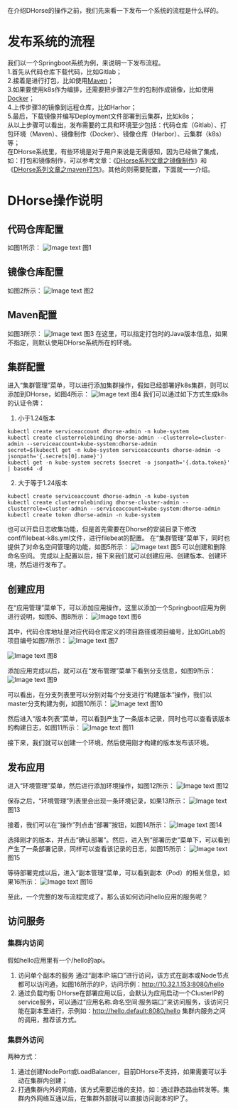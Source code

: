 在介绍DHorse的操作之前，我们先来看一下发布一个系统的流程是什么样的。

# 发布系统的流程

我们以一个Springboot系统为例，来说明一下发布流程。  
1.首先从代码仓库下载代码，比如Gitlab；  
2.接着是进行打包，比如使用[Maven](https://blog.csdn.net/huashetianzu/article/details/127481538)；  
3.如果要使用k8s作为编排，还需要把步骤2产生的包制作成镜像，比如使用[Docker](https://blog.csdn.net/huashetianzu/article/details/127376460)；  
4.上传步骤3的镜像到远程仓库，比如Harhor；  
5.最后，下载镜像并编写Deployment文件部署到云集群，比如k8s；  
从以上步骤可以看出，发布需要的工具和环境至少包括：代码仓库（Gitlab）、打包环境（Maven）、镜像制作（Docker）、镜像仓库（Harbor）、云集群（k8s）等；  
在DHorse系统里，有些环境是对于用户来说是无需感知，因为已经做了集成，如：打包和镜像制作，可以参考文章：《[DHorse系列文章之镜像制作](https://blog.csdn.net/huashetianzu/article/details/127376460)》和《[DHorse系列文章之maven打包](https://blog.csdn.net/huashetianzu/article/details/127481538)》。其他的则需要配置，下面就一一介绍。

# DHorse操作说明

## 代码仓库配置

如图1所示：
![Image text](./image/code_repo.png)
图1

## 镜像仓库配置

如图2所示：
![Image text](./image/image_repo.png)
图2

## Maven配置

如图3所示：
![Image text](./image/maven.png)
图3
在这里，可以指定打包时的Java版本信息，如果不指定，则默认使用DHorse系统所在的环境。

## 集群配置

进入“集群管理”菜单，可以进行添加集群操作，假如已经部署好k8s集群，则可以添加到DHorse，如图4所示：
![Image text](./image/add_cluster.png)
图4
我们可以通过如下方式生成k8s的认证令牌：

1. 小于1.24版本
```shell
kubectl create serviceaccount dhorse-admin -n kube-system
kubectl create clusterrolebinding dhorse-admin --clusterrole=cluster-admin --serviceaccount=kube-system:dhorse-admin
secret=$(kubectl get -n kube-system serviceaccounts dhorse-admin -o jsonpath='{.secrets[0].name}')
kubectl get -n kube-system secrets $secret -o jsonpath='{.data.token}' | base64 -d
```

2. 大于等于1.24版本
```shell
kubectl create serviceaccount dhorse-admin -n kube-system
kubectl create clusterrolebinding dhorse-cluster-admin --clusterrole=cluster-admin --serviceaccount=kube-system:dhorse-admin
kubectl create token dhorse-admin -n kube-system
```

也可以开启日志收集功能，但是首先需要在Dhorse的安装目录下修改conf/filebeat-k8s.yml文件，进行filebeat的配置。
在“集群管理”菜单下，同时也提供了对命名空间管理的功能，如图5所示：
![Image text](./image/namespace_list.png)
图5
可以创建和删除命名空间。
完成以上配置以后，接下来我们就可以创建应用、创建版本、创建环境，然后进行发布了。

## 创建应用

在“应用管理”菜单下，可以添加应用操作，这里以添加一个Springboot应用为例进行说明，如图6、图8所示：
![Image text](./image/add_app1.png)
图6

其中，代码仓库地址是对应代码仓库定义的项目路径或项目编号，比如GitLab的项目编号如图7所示：
![Image text](./image/gitlab_detail.png)
图7

![Image text](./image/add_app2.png)
图8

添加应用完成以后，就可以在“发布管理”菜单下看到分支信息，如图9所示：
![Image text](./image/branch_list.png)
图9

可以看出，在分支列表里可以分别对每个分支进行“构建版本”操作，我们以master分支构建为例，如图10所示：
![Image text](./image/build_version.png)
图10

然后进入“版本列表”菜单，可以看到产生了一条版本记录，同时也可以查看该版本的构建日志，如图11所示：
![Image text](./image/version_log.png)
图11

接下来，我们就可以创建一个环境，然后使用刚才构建的版本发布该环境。

## 发布应用

进入“环境管理”菜单，然后进行添加环境操作，如图12所示：
![Image text](./image/add_env.png)
图12

保存之后，“环境管理”列表里会出现一条环境记录，如果13所示：
![Image text](./image/env_list.png)
图13

接着，我们可以在“操作”列点击“部署”按钮，如图14所示：
![Image text](./image/deployment.png)
图14

选择刚才的版本，并点击“确认部署”。然后，进入到“部署历史”菜单下，可以看到产生了一条部署记录，同样可以查看该记录的日志，如图15所示：
![Image text](./image/deployment_log.png)
图15

等待部署完成以后，进入“副本管理”菜单，可以看到副本（Pod）的相关信息，如果16所示：
![Image text](./image/replica_list.png)
图16

至此，一个完整的发布流程完成了。那么该如何访问hello应用的服务呢？

## 访问服务

### 集群内访问
假如hello应用里有一个/hello的api。
1. 访问单个副本的服务
通过“副本IP:端口”进行访问，该方式在副本或Node节点都可以访问通，如图16所示的IP，访问示例：http://10.32.1.153:8080/hello
2. 通过负载均衡
DHorse在部署应用以后，会默认为应用启动一个ClusterIP的service服务，可以通过“应用名称.命名空间:服务端口”来访问服务，该访问只能在副本里进行，示例如：http://hello.default:8080/hello
集群内服务之间的调用，推荐该方式。

### 集群外访问
两种方式：
1. 通过创建NodePort或LoadBalancer，目前DHorse不支持，如果需要可以手动在集群内创建；
2. 打通集群内外的网络，该方式需要运维的支持，如：通过静态路由转发等。集群内外网络互通以后，在集群外部就可以直接访问副本的IP了。
